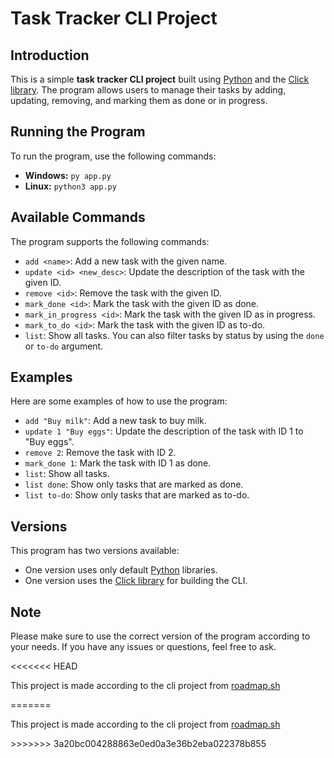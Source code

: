 <h1>Task Tracker CLI Project</h1>
<h2>Introduction</h2>
<p>This is a simple <strong>task tracker CLI project</strong> built using <a href="https://www.python.org/">Python</a> and the <a href="https://click.palletsprojects.com/">Click library</a>. The program allows users to manage their tasks by adding, updating, removing, and marking them as done or in progress.</p>

<h2>Running the Program</h2>
<p>To run the program, use the following commands:</p> <ul> <li><strong>Windows:</strong> <code>py app.py</code></li> <li><strong>Linux:</strong> <code>python3 app.py</code></li> </ul>

<h2>Available Commands</h2>
<p>The program supports the following commands:</p> <ul> <li><code>add &lt;name&gt;</code>: Add a new task with the given name.</li> <li><code>update &lt;id&gt; &lt;new_desc&gt;</code>: Update the description of the task with the given ID.</li> <li><code>remove &lt;id&gt;</code>: Remove the task with the given ID.</li> <li><code>mark_done &lt;id&gt;</code>: Mark the task with the given ID as done.</li> <li><code>mark_in_progress &lt;id&gt;</code>: Mark the task with the given ID as in progress.</li> <li><code>mark_to_do &lt;id&gt;</code>: Mark the task with the given ID as to-do.</li> <li><code>list</code>: Show all tasks. You can also filter tasks by status by using the <code>done</code> or <code>to-do</code> argument.</li> </ul>

<h2>Examples</h2>
<p>Here are some examples of how to use the program:</p> <ul> <li><code>add "Buy milk"</code>: Add a new task to buy milk.</li> <li><code>update 1 "Buy eggs"</code>: Update the description of the task with ID 1 to "Buy eggs".</li> <li><code>remove 2</code>: Remove the task with ID 2.</li> <li><code>mark_done 1</code>: Mark the task with ID 1 as done.</li> <li><code>list</code>: Show all tasks.</li> <li><code>list done</code>: Show only tasks that are marked as done.</li> <li><code>list to-do</code>: Show only tasks that are marked as to-do.</li> </ul>

<h2>Versions</h2>
<p>This program has two versions available:</p> <ul> <li>One version uses only default <a href="https://www.python.org/">Python</a> libraries.</li> <li>One version uses the <a href="https://click.palletsprojects.com/">Click library</a> for building the CLI.</li> </ul>

<h2>Note</h2>
<p>Please make sure to use the correct version of the program according to your needs. If you have any issues or questions, feel free to ask.</p>
<<<<<<< HEAD
<p style="text-style:bold">This project is made according to the cli project from <a href="https://roadmap.sh/projects/task-tracker">roadmap.sh</a></p>
=======
<p style="text-style:bold">This project is made according to the cli project from <a href="https://roadmap.sh/projects/task-tracker">roadmap.sh</a></p>
>>>>>>> 3a20bc004288863e0ed0a3e36b2eba022378b855
